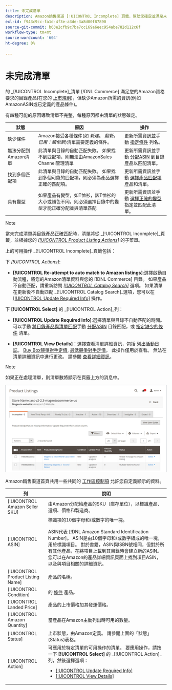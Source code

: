 ```yaml
---
title: 未完成清單
description: Amazon銷售渠道 [!UICONTROL Incomplete] 頁籤，幫助您確定並滿足未完成的Amazon清單的資格要求。
exl-id: f943c9cc-fa1d-4f3e-a3de-3a8d00f87890
source-git-commit: b63e2cfb9c7ba7cc169a6eec954abe782d112c6f
workflow-type: tm+mt
source-wordcount: '604'
ht-degree: 0%

---
```


# 未完成清單

的 _[!UICONTROL Incomplete]_清單 [!DNL Commerce] 滿足您的Amazon資格要求的目錄產品(在您的 [上市規則](./listing-rules.md))，但缺少Amazon所需的資訊(例如AmazonASIN或已定義的產品條件)。

有四種可能的原因導致清單不完整，每種原因都由清單的狀態確定。

| 狀態 | 原因 | 操作 |
|--- |--- |--- |
| 缺少條件 | Amazon接受各種條件(如 _新建_。 _翻新_。 _已用：類似新_)清單需要定義的條件。 | 更新所需資訊並手動 [指定條件](./amazon-manually-update-incomplete-listing.md#update-required-info-missing-condition) 列名。 |
| 無法分配到Amazon清單 | 此清單與目錄的自動匹配失敗。 如果找不到匹配項，則無法由AmazonSales Channel管理清單 | 更新所需資訊並手動 [分配ASIN](./amazon-manually-update-incomplete-listing.md#update-required-info-unable-to-assign-to-amazon-listing) 到目錄產品以匹配清單。 |
| 找到多個匹配項 | 此清單與目錄的自動匹配失敗。 如果找到多個可能的匹配項，則必須為產品選擇正確的匹配項。 | 更新所需資訊並手動 [選擇產品匹配項](./amazon-manually-update-incomplete-listing.md#update-required-info-multiple-matches-found) 產品和清單。 |
| 具有變型 | 如果產品有變型，如T恤衫，該T恤衫的大小或顏色不同，則必須選擇目錄中的變型才能正確分配並與清單匹配 | 更新所需資訊並手動 [選擇正確的變型](./amazon-manually-update-incomplete-listing.md#update-required-info-has-variants) 指定並匹配此清單。 |

>[!NOTE]
>當未完成清單與目錄產品正確匹配時，清單將從 _[!UICONTROL Incomplete]_頁籤，並根據您的 [_[!UICONTROL Product Listing Actions]_](./product-listing-actions.md) 的子菜單。

上的可用操作 _[!UICONTROL Incomplete]_頁籤包括：

下 _[!UICONTROL Actions]_:

- **[!UICONTROL Re-attempt to auto match to Amazon listings]**:選擇啟動自動流程，將您的Amazon清單資料與您的 [!DNL Commerce] 目錄。 如果產品不自動匹配，請重新訪問 [_[!UICONTROL Catalog Search]_](./catalog-search.md) 選項。 如果清單在更新後不自動匹配 _[!UICONTROL Catalog Search]_選項，您可以在 [[!UICONTROL Update Required Info]](./amazon-manually-update-incomplete-listing.md#update-required-info-multiple-matches-found) 操作。

下 **[!UICONTROL Select]** 的 _[!UICONTROL Action]_列：

- **[!UICONTROL Update Required Info]**:選擇清單與目錄不自動匹配的時間。 可以手動 [將目錄產品與清單匹配](./amazon-manually-update-incomplete-listing.md#update-required-info-multiple-matches-found)手動 [分配ASIN](./amazon-manually-update-incomplete-listing.md#update-required-info-unable-to-assign-to-amazon-listing) 目錄匹配，或 [指定缺少的條件](./amazon-manually-update-incomplete-listing.md#update-required-info-missing-condition) 清單。

- **[!UICONTROL View Details]**：選擇查看清單詳細資訊，包括 [列出活動日誌](./product-listing-details.md#listing-activity-log)。 [Buy Box競爭對手定價](./product-listing-details.md#buy-box-competitor-pricing), [最低競爭對手定價](./product-listing-details.md#lowest-competitor-pricing)。 此操作僅用於查看。 無法在清單詳細資訊中進行更改。 請參閱 [查看詳細資訊](./product-listing-details.md)。

>[!NOTE]
>
>如果正在處理清單，則清單數將顯示在頁籤上方的消息中。

![未完成的Amazon清單](assets/amazon-incomplete-listings.png)

Amazon銷售渠道首頁共用一些共同的 [工作區控制項](./workspace-controls.md) 允許您自定義顯示的資料。

| 列 | 說明 |
|--- |--- |
| [!UICONTROL Amazon Seller SKU] | 由Amazon分配給產品的SKU（庫存單位），以標識產品、選項、價格和製造商。 |
| [!UICONTROL ASIN] | 標識項的10個字母和/或數字的唯一塊。<br><br>ASIN代表 [!DNL Amazon Standard Identification Number]。 ASIN是由10個字母和/或數字組成的唯一塊，用於標識項目。 對於書籍，ASIN與ISBN號相同，但對於所有其他產品，在將項目上載到其目錄時會建立新的ASIN。 您可以在Amazon的產品詳細資訊頁面上找到項目ASIN，以及與項目相關的詳細資訊。 |
| [!UICONTROL Product Listing Name] | 產品的名稱。 |
| [!UICONTROL Condition] | 的 [條件](./product-listing-condition.md) 產品。 |
| [!UICONTROL Landed Price] | 產品的上市價格加其發運價格。 |
| [!UICONTROL Amazon Quantity] | 當產品在Amazon主動列出時可用的數量。 |
| [!UICONTROL Status] | 上市狀態，由Amazon定義。 請參閱上面的「狀態」(Status)表格。 |
| [!UICONTROL Action] | 可應用於特定清單的可用操作的清單。 要應用操作，請按一下 **[!UICONTROL Select]** 的 _[!UICONTROL Action]_列，然後選擇選項：<ul><li>[[!UICONTROL Update Required Info]](./amazon-manually-update-incomplete-listing.md)</li><li>[[!UICONTROL View Details]](./product-listing-details.md)</li></ul> |

